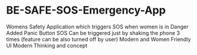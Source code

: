 # BE-SAFE-SOS-Emergency-App
Womens Safety Application which triggers SOS when women is in Danger Added Panic Button SOS Can be triggered just by shaking the phone 3 times (feature can be also turned off by user) Modern and Women Friendly UI Modern Thinking and concept
